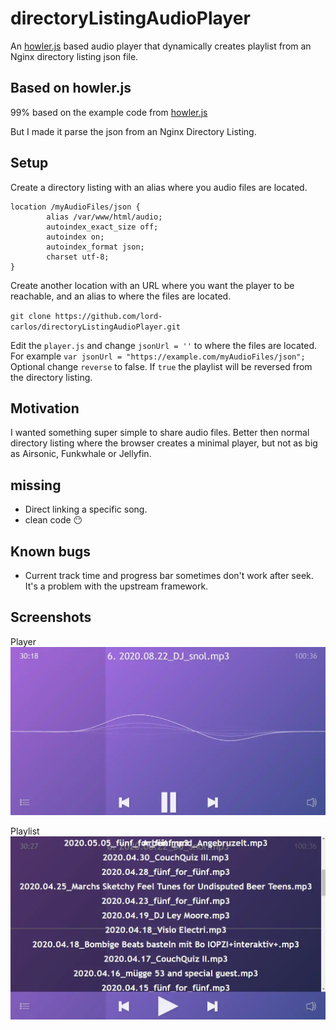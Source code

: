 # directoryListingAudioPlayer
An [howler.js](https://github.com/goldfire/howler.js) based audio player that dynamically creates playlist from an Nginx directory listing json file.

## Based on howler.js
99% based on the example code from [howler.js](https://github.com/goldfire/howler.js)

But I made it parse the json from an Nginx Directory Listing.

## Setup

Create a directory listing with an alias where you audio files are located.
```
location /myAudioFiles/json {
        alias /var/www/html/audio;
        autoindex_exact_size off;
        autoindex on;
        autoindex_format json;
        charset utf-8;
}
```

Create another location with an URL where you want the player to be reachable, and an alias to where the files are located.

`git clone https://github.com/lord-carlos/directoryListingAudioPlayer.git`

Edit the `player.js` and change `jsonUrl = ''` to where the files are located. For example `var jsonUrl = "https://example.com/myAudioFiles/json";`
Optional change `reverse` to false. If `true` the playlist will be reversed from the directory listing.

## Motivation

I wanted something super simple to share audio files. Better then normal directory listing where the browser creates a minimal player, but not as big as Airsonic, Funkwhale or Jellyfin. 

## missing

* Direct linking a specific song.
* clean code 😶

## Known bugs

* Current track time and progress bar sometimes don't work after seek. It's a problem with the upstream framework.

## Screenshots

Player
![Image of the player playing a file](screenshots/screenshot.webp)

Playlist
![Image of the playlist](screenshots/screenshot_playlist.webp)